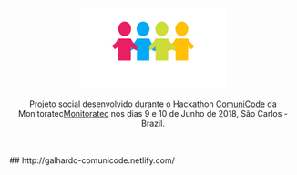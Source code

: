 <p align="center">
  <a href="https://secure.php.net/">
    <img src="comunicode.svg" alt="Comunicode Logo" width=256 height=144>
  </a>

  <p align="center">
    Projeto social desenvolvido durante o Hackathon <a href="http://comunicode.com.br/">ComuniCode</a> da Monitoratec<a href="http://monitoratec.com.br/">Monitoratec</a> nos dias 9 e 10 de Junho de 2018, São Carlos - Brazil.
    <br>
  </p>


<br>
<br>
## http://galhardo-comunicode.netlify.com/

